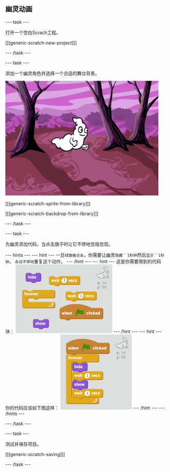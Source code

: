 ## 幽灵动画

\--- task \---

打开一个空白Scrach工程。

[[[generic-scratch-new-project]]]

\--- /task \---

\--- task \---

添加一个幽灵角色并选择一个合适的舞台背景。

![截屏](images/ghost-ghost.png)

[[[generic-scratch-sprite-from-library]]]

[[[generic-scratch-backdrop-from-library]]]

\--- /task \---

\--- task \---

为幽灵添加代码，当点击旗子时让它不停地忽隐忽现。

\--- hints \--- \--- hint \--- 一旦`绿旗被点击`，你需要让幽灵`隐藏``1秒钟`然后`显示``1秒钟`。 `永远不停地`重复这个动作。 \--- /hint \--- \--- hint \--- 这是你需要用到的代码块： ![screenshot](images/ghost-appear-blocks.png) \--- /hint \--- \--- hint \--- 你的代码应该如下图这样： ![screenshot](images/ghost-appear-code.png) \--- /hint \--- \--- /hints \---

\--- /task \---

\--- task \---

测试并保存项目。

[[[generic-scratch-saving]]]

\--- /task \---